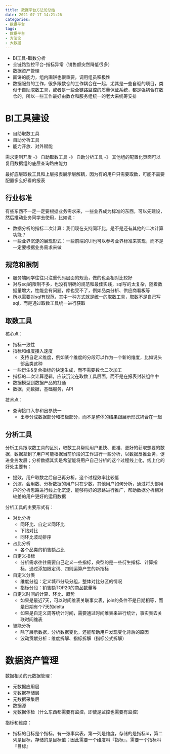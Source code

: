 ```yaml
---
title: 数据平台方法论总结
date: 2021-07-17 14:21:26
categories:
- 数据平台
tags:
- 数据平台
- 方法论
- 大数据
---
```


- BI工具-取数分析
- 全链路监控平台-指标异常（销售额突然降低很多）
- 数据资产管理
- 画饼的能力，组内画饼也很重要，调用组员积极性
- 数据服务的工作，很多跟数仓的工作耦合在一起，尤其是一些自驱的项目，类似于自助取数工具，或者是一些全链路监控的质量保证系统，都是强耦合在数仓的，所以一些工作最好由数仓和服务组统一的老大来统筹安排

# BI工具建设

- 自助取数工具
- 自助分析工具
- 能力开放、对外赋能

需求定制开发 -》 自助取数工具 -》 自助分析工具 -》 其他组的配置化页面可以复用数据组的底层查询路由能力

最好底层取数工具和上层报表展示层解耦，因为有的用户只需要取数，可能不需要配置多么好看的报表

## 行业标准

有些东西不一定一定要根据业务需求来，一些业界成为标准的东西，可以先建设，然后推动业务同学去使用，比如说：

- 数据分析的指标二次计算：我们现在支持同环比，是不是还有其他的二次计算功能？
- 一些业界沉淀的展现形式：一些前端的UI也可以参考业界标准来实现，而不是一定要根据业务需求来做

## 规范和限制

- 服务端同学往往只注重代码层面的规范，做的也会相对比较好
- 对与sql的限制不多，也没有明确的规范和最佳实践，sql写的太复杂，随着数据量增大，性能会有问题，库也受不了，例如品类分析、供应商看板等
- 所以需要对sql有规范，其中一种方式就是统一的取数工具，取数不是自己写sql，而是通过取数工具统一进行获取

## 取数工具

核心点：

- 指标一致性
- 指标和维度接入速度
  - 支持自定义维度，例如某个维度的分段可以作为一个新的维度，比如说头部品类这种
- 一些衍生&复合指标的快速生成，而不需要数仓二次加工
- 指标的二次计算逻辑，应该沉淀在取数工具层面，而不是在报表封装组件中
- 数据模型到数据产品的打通
- 数据，元数据，基础服务，API

技术点：

- 查询接口入参和出参统一
  - 出参分成数据部分和模板部分，而不是整体的结果跟展示形式耦合在一起

## 分析工具

分析工具跟取数工具的区别，取数工具帮助用户更快、更准、更好的获取想要的数据，数据拿到了用户可能根据当前阶段的工作进行一些分析，以数据反推业务，促进业务发展；分析数据其实是希望能将用户自己分析的这个过程线上化，线上化的好处主要有：

- 提效，用户取数之后自己再分析，这个过程效率比较低
- 沉淀，会用数、分析数据的用户只在少数，其他用户如何分析，通过将头部用户的分析思路进行线上化沉淀，能够将好的思路进行推广，帮助数据分析相对较差的用户更好的运用数据

分析工具的主要形式有：

- 对比分析
  - 同环比、自定义同环比
  - 下钻对比
  - 同环比波动排序
- 占比分析
  - 各个品类的销售额占比
- 自定义指标
  - 分析需求往往需要自己定义一些指标，典型的是一些衍生指标、计算指标，通过添加限定词、四则运算产生的新指标
- 自定义分类
  - 维度分组：定义城市分级分组，整体对比分区的情况
  - 指标分段：销售额TOP20的商品数量等
- 自定义时间的计算、环比、趋势
  - 如果是最近7天，可以时间维表关联事实表，join的条件不是日期相等，而是日期有个7天的delta
  - 如果是自定义周等统计时间，需要通过时间维表来进行统计，事实表去关联时间维表
- 智能分析
  - 除了展示数据，分析数据变化，还能帮助用户发现变化背后的原因
  - 波动贡献分析：维度拆解、指标拆解（指标公式拆解）

# 数据资产管理

数据相关的元数据管理：

- 元数据应用层
- 元数据存储层
- 元数据采集层
- 数据源
- 元数据体检（什么东西都需要有监控，即使是监控也需要有监控）

指标和维度：

- 指标的目标是个指标，有一张事实表，第一列是维度，存储的是指标id，第二列是目标，存储的是目标值；因此需要一个维度叫『指标』，需要一个指标叫『目标』
